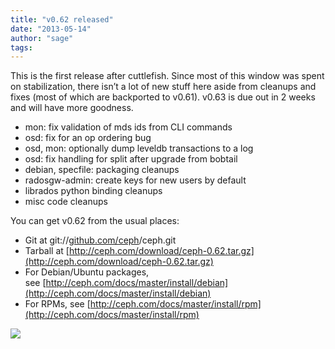 ```yaml
---
title: "v0.62 released"
date: "2013-05-14"
author: "sage"
tags: 
---
```


This is the first release after cuttlefish. Since most of this window was spent on stabilization, there isn’t a lot of new stuff here aside from cleanups and fixes (most of which are backported to v0.61). v0.63 is due out in 2 weeks and will have more goodness.

- mon: fix validation of mds ids from CLI commands
- osd: fix for an op ordering bug
- osd, mon: optionally dump leveldb transactions to a log
- osd: fix handling for split after upgrade from bobtail
- debian, specfile: packaging cleanups
- radosgw-admin: create keys for new users by default
- librados python binding cleanups
- misc code cleanups

You can get v0.62 from the usual places:

- Git at git://[github.com/ceph](http://github.com/ceph)/ceph.git
- Tarball at [http://ceph.com/download/ceph-0.62.tar.gz](http://ceph.com/download/ceph-0.62.tar.gz)
- For Debian/Ubuntu packages, see [http://ceph.com/docs/master/install/debian](http://ceph.com/docs/master/install/debian)
- For RPMs, see [http://ceph.com/docs/master/install/rpm](http://ceph.com/docs/master/install/rpm)

![](http://track.hubspot.com/__ptq.gif?a=268973&k=14&bu=http://ceph.com&r=http://ceph.com/releases/v0-62-released/&bvt=rss&p=wordpress)
